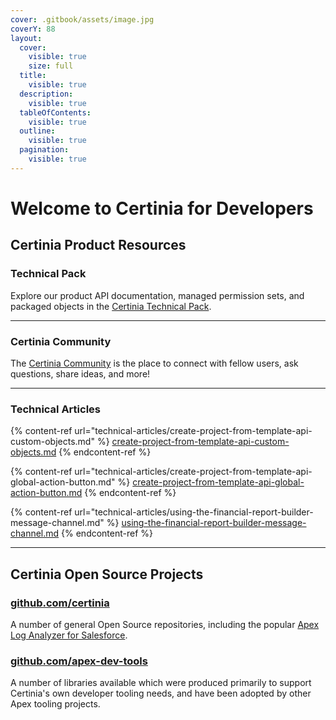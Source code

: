 ```yaml
---
cover: .gitbook/assets/image.jpg
coverY: 88
layout:
  cover:
    visible: true
    size: full
  title:
    visible: true
  description:
    visible: true
  tableOfContents:
    visible: true
  outline:
    visible: true
  pagination:
    visible: true
---
```


# Welcome to Certinia for Developers

## Certinia Product Resources

### Technical Pack

Explore our product API documentation, managed permission sets, and packaged objects in the [Certinia Technical Pack](https://help.financialforce.com/TechnicalReference/2024.2/Default.htm).

***

### Certinia Community

The [Certinia Community](https://erp.force.com/community/login) is the place to connect with fellow users, ask questions, share ideas, and more!

***

### Technical Articles

{% content-ref url="technical-articles/create-project-from-template-api-custom-objects.md" %}
[create-project-from-template-api-custom-objects.md](technical-articles/create-project-from-template-api-custom-objects.md)
{% endcontent-ref %}

{% content-ref url="technical-articles/create-project-from-template-api-global-action-button.md" %}
[create-project-from-template-api-global-action-button.md](technical-articles/create-project-from-template-api-global-action-button.md)
{% endcontent-ref %}

{% content-ref url="technical-articles/using-the-financial-report-builder-message-channel.md" %}
[using-the-financial-report-builder-message-channel.md](technical-articles/using-the-financial-report-builder-message-channel.md)
{% endcontent-ref %}

***

## Certinia Open Source Projects

### [github.com/certinia](https://github.com/certinia)

A number of general Open Source repositories, including the popular [Apex Log Analyzer for Salesforce](https://github.com/certinia/debug-log-analyzer).

### [github.com/apex-dev-tools](https://github.com/apex-dev-tools)

A number of libraries available which were produced primarily to support Certinia's own developer tooling needs, and have been adopted by other Apex tooling projects.
